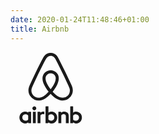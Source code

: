 ```yaml
---
date: 2020-01-24T11:48:46+01:00
title: Airbnb
---
```

<svg xmlns="http://www.w3.org/2000/svg" height="114" width="129" viewBox="0 0 114 129" fill-rule="evenodd" clip-rule="evenodd" stroke-linejoin="round" stroke-miterlimit="1.414" fill="currentColor"><path d="M96.854 68.73c-.027-2.483-.608-4.934-1.514-7.236-.698-1.783-1.51-3.519-2.302-5.261a996.771 996.771 0 0 0-19.839-40.764c-.973-1.878-1.926-3.767-2.954-5.615-1.01-1.803-2.186-3.539-3.709-4.95-2.429-2.316-5.689-3.697-9.034-3.905h-1.54c-3.444.17-6.805 1.615-9.277 4.024-1.466 1.389-2.601 3.083-3.584 4.836-1.015 1.818-1.954 3.677-2.909 5.525a1004.043 1004.043 0 0 0-13.521 27.25c-2.604 5.476-5.186 10.962-7.67 16.492-1.03 2.304-1.962 4.686-2.312 7.201-.65 4.247.282 8.704 2.55 12.35a18.409 18.409 0 0 0 8.312 7.195 18.73 18.73 0 0 0 8.489 1.502c3.885-.206 7.63-1.602 10.917-3.638 3.666-2.25 6.802-5.243 9.721-8.376 2.715 2.926 5.62 5.718 8.974 7.907 3.239 2.131 6.933 3.674 10.817 4.041 4.219.44 8.59-.605 12.131-2.954a18.499 18.499 0 0 0 6.953-8.543 18.296 18.296 0 0 0 1.301-7.081zm-40.158-1.638c-1.059-1.247-1.992-2.596-2.93-3.935-1.577-2.313-3.01-4.731-4.164-7.286-.945-2.119-1.704-4.345-2-6.656-.216-1.833-.164-3.746.509-5.487a8.092 8.092 0 0 1 3.226-3.981c3.494-2.255 8.475-2.011 11.641.724 1.602 1.366 2.559 3.384 2.8 5.458.316 2.758-.311 5.527-1.274 8.099-1.818 4.772-4.696 9.05-7.808 13.064zM90.98 72.94a12.982 12.982 0 0 1-6.114 7.663c-2.603 1.456-5.71 1.954-8.644 1.464-3.737-.581-7.091-2.564-9.996-4.905-2.135-1.716-4.058-3.677-5.9-5.698 2.908-3.679 5.648-7.527 7.741-11.734 1.826-3.684 3.214-7.675 3.346-11.818.074-2.628-.42-5.305-1.648-7.645-1.608-3.126-4.488-5.528-7.789-6.69a15.944 15.944 0 0 0-9.658-.303c-2.967.84-5.677 2.623-7.534 5.095-1.635 2.155-2.566 4.805-2.782 7.492-.332 3.87.637 7.731 2.105 11.289 2.181 5.199 5.382 9.904 8.918 14.269a48.614 48.614 0 0 1-5.176 5.143c-2.87 2.43-6.155 4.545-9.876 5.349-3.008.675-6.253.34-9.012-1.056-3.231-1.61-5.712-4.643-6.648-8.13-.716-2.561-.557-5.326.294-7.834.708-2.076 1.668-4.054 2.566-6.051A996.885 996.885 0 0 1 44.79 18.509c1.02-1.978 2.024-3.966 3.104-5.913.881-1.567 1.907-3.107 3.355-4.208a8.681 8.681 0 0 1 5.49-1.83c2.041-.024 4.069.728 5.63 2.039 1.541 1.28 2.583 3.032 3.518 4.777 2.114 3.971 4.144 7.988 6.175 12.001a977.292 977.292 0 0 1 16.707 34.753c.807 1.816 1.671 3.618 2.214 5.536.664 2.364.686 4.917-.003 7.276zM26.445 98.085c1.745-.395 3.653.756 4.106 2.489.563 1.774-.556 3.835-2.339 4.348-1.741.612-3.809-.452-4.386-2.191-.547-1.465.039-3.233 1.338-4.099a3.608 3.608 0 0 1 1.281-.547zm11.79 11.447c1.051-1.143 2.533-1.859 4.059-2.087a9.492 9.492 0 0 1 3.043.193c-.013 1.608-.003 3.215-.006 4.825-1.565-.405-3.26-.488-4.796.077a5.718 5.718 0 0 0-2.196 1.443c-.132.113-.1.295-.112.452.009 4.495-.007 8.991.007 13.485-.016.173.026.368-.051.53-1.736.04-3.473.008-5.21.014.001-6.853-.005-13.707.004-20.56 1.463.006 2.926-.006 4.389.003.321-.019.664.146.782.46.115.376.078.776.087 1.165zm37.426.018c1.39-1.437 3.403-2.144 5.379-2.148 2.088-.053 4.227.564 5.841 1.919a6.356 6.356 0 0 1 2.206 3.32c.459 1.602.418 3.285.413 4.935l.001 10.892c-1.751-.003-3.5.011-5.251-.008l.001-10.886c0-1.348.064-2.802-.653-4.003-.499-.862-1.488-1.291-2.44-1.391-1.815-.29-3.711.432-4.962 1.755-.134.133-.248.302-.233.503-.017.561.068 1.124.02 1.686-.069.763.038 1.526.013 2.291a152.302 152.302 0 0 0-.005 4.328c-.099 1.908.073 3.822-.041 5.728-1.743-.005-3.485-.001-5.229-.002 0-6.856-.012-13.711.007-20.567 1.348.01 2.699 0 4.046.004.349-.022.73.173.82.527.082.364.057.743.067 1.117zm-51.136 18.918c-.001-6.855-.011-13.71.003-20.565 1.738.004 3.474.002 5.21.001.014 6.855.004 13.71.005 20.564-1.739 0-3.478-.002-5.218 0zm-3.236-20.563c-1.376-.003-2.753.004-4.131-.008-.364-.002-.829.015-1.006.398-.16.393-.099.83-.113 1.243-1.146-1.219-2.76-1.943-4.417-2.1-2.557-.23-5.207.479-7.261 2.032-1.692 1.25-2.943 3.057-3.597 5.048-.315.933-.473 1.912-.574 2.891v1.407c.147 2.947 1.457 5.861 3.743 7.761 1.725 1.461 3.941 2.277 6.186 2.419h1.17c1.78-.12 3.537-.856 4.751-2.182.012.416-.047.857.109 1.255.162.322.545.411.877.398 1.42-.004 2.843.001 4.265-.006 0-6.851.004-13.703-.002-20.556zm-5.411 14.157c-1.063 1.272-2.723 2.025-4.38 1.972-1.777.014-3.621-.667-4.772-2.061-1.123-1.33-1.463-3.181-1.208-4.872.191-1.369.889-2.681 1.991-3.531 1-.789 2.26-1.196 3.522-1.284 1.879-.164 3.861.665 4.992 2.183.063 2.234.001 4.474.029 6.712-.018.295.063.65-.174.881zm51.842-8.275a10.251 10.251 0 0 0-4.063-4.821c-1.874-1.166-4.122-1.693-6.319-1.544-1.735.114-3.43.855-4.634 2.12-.007-3.841 0-7.679-.004-11.52-1.751.001-3.504-.007-5.255.005.009 10.144-.015 20.293.013 30.436 1.45.003 2.901.007 4.352.003.361.029.75-.17.849-.535.072-.371.045-.754.048-1.13 1.217 1.354 3.005 2.088 4.803 2.197h1.073c2.911-.146 5.765-1.511 7.592-3.798 2.559-3.138 3.059-7.699 1.545-11.413zm-6.124 8.653c-1.174 1.089-2.797 1.611-4.383 1.596a5.549 5.549 0 0 1-4.355-2.003.632.632 0 0 1-.161-.49c.001-2.353.003-4.706 0-7.058 1.006-1.312 2.616-2.13 4.263-2.214 1.67-.049 3.422.441 4.648 1.619 1.167 1.083 1.737 2.707 1.7 4.281.034 1.571-.551 3.185-1.712 4.269zm49.335-11.198c-2.227-2.836-6.035-4.268-9.585-3.737-1.483.234-2.888.945-3.924 2.036-.012-3.838 0-7.677-.006-11.517-1.748-.002-3.496-.003-5.243.002v30.437c1.378.011 2.76-.002 4.138.011.362.006.815-.023 1-.393.161-.4.101-.845.112-1.265 1.208 1.323 2.957 2.054 4.727 2.183h1.18c2.879-.157 5.694-1.501 7.518-3.753 1.489-1.797 2.292-4.098 2.425-6.416v-1.375c-.165-2.237-.92-4.459-2.342-6.213zm-4.092 10.607c-1.386 1.785-3.833 2.449-6.003 2.102-1.321-.263-2.602-.977-3.384-2.09-.087-.864-.008-1.738-.035-2.605.019-1.597-.039-3.198.027-4.791.795-1.096 2.067-1.799 3.376-2.089 2.423-.448 5.24.512 6.465 2.749 1.115 2.071 1.004 4.838-.446 6.724z" fill-rule="nonzero"/></svg>
